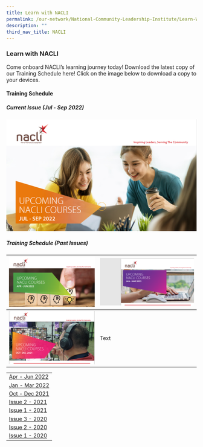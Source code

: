 ```yaml
---
title: Learn with NACLI
permalink: /our-network/National-Community-Leadership-Institute/Learn-With-NACLI
description: ""
third_nav_title: NACLI
---
```

### Learn with NACLI

Come onboard NACLI’s learning journey today!  Download the latest copy of our Training Schedule here!  Click on the image below to download a copy to your devices.

#### Training Schedule 

##### Current Issue (Jul - Sep 2022)

[![NACLI Courses (Jul-Sep 2022)](/images/Our%20Network/NACLI/Jul-Sep-2022.png)](/files/NACLI/02%20Learn%20with%20NACLI/naclicourses-issue4-jul-sep-2022.pdf)


##### Training Schedule (Past Issues)


![](/images/Our%20Network/NACLI/Apr-Jun-2022.png)[](/files/naclicourses-issue3-apr-jun-2022.pdf)|   ![](/images/Our%20Network/NACLI/JAN-MAR%202022.png) [](/files/naclicourses-issue2-janmar-2022.pdf)|
| -------- | -------- | 
|    ![](/images/Our%20Network/NACLI/OCT-DEC%202021.png) [](/files/naclicourses-issue1-oct-dec2021.pdf) | Text     |



|  |
|  ------- | 
| [Apr - Jun 2022](/files/NACLI/02%20Learn%20with%20NACLI/naclicourses-issue3-apr-jun-2022.pdf) |
| [Jan - Mar 2022](/files/NACLI/02%20Learn%20with%20NACLI/naclicourses-issue2-janmar-2022.pdf) |
| [Oct - Dec 2021](/files/NACLI/02%20Learn%20with%20NACLI/naclicourses-issue1-oct-dec2021.pdf) |
| [Issue 2 - 2021](/files/NACLI/02%20Learn%20with%20NACLI/nc-2-2021-(web).pdf) |
| [Issue 1 - 2021](/files/NACLI/02%20Learn%20with%20NACLI/nc-1-2021-(web).pdf) |
| [Issue 3 - 2020](/files/NACLI/02%20Learn%20with%20NACLI/nc-3-2020-(web).pdf) |
| [Issue 2 - 2020](/files/NACLI/02%20Learn%20with%20NACLI/nc-2-2020-(web).pdf) |
| [Issue 1 - 2020](/files/NACLI/02%20Learn%20with%20NACLI/nc-1-2020-(web).pdf) |